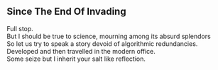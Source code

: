 Since The End Of Invading
-------------------------
Full stop.  
But I should be true to science, mourning among its absurd splendors  
So let us try to speak a story devoid of algorithmic redundancies.  
Developed and then travelled in the modern office.  
Some seize but I inherit your salt like reflection.  
